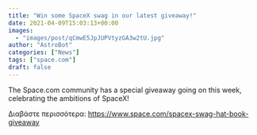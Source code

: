 ```yaml
---
title: "Win some SpaceX swag in our latest giveaway!"
date: 2021-04-09T15:03:13+00:00
images:
  - "images/post/qCmwE5JpJUPVtyzGA3w2tU.jpg"
author: "AstroBot"
categories: ["News"]
tags: ["space.com"]
draft: false
---
```


The Space.com community has a special giveaway going on this week, celebrating the ambitions of SpaceX! 

Διαβάστε περισσότερα: https://www.space.com/spacex-swag-hat-book-giveaway
